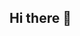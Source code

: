 ## Hi there 👋

<!--
**interfaceinterface/interfaceinterface** is a ✨ _special_ ✨ repository because its `README.md` (this file) appears on your GitHub profile.

Here are some ideas to get you started:

- 🔭 I’m currently working on group decision making UX research in my Role as Prof for Interaction Design.
- 🌱 I’m currently learning human AI Collaboration
- 👯 I’m looking to collaborate on UX for wicked problem solving 
- 🤔 I’m looking for help with coding
- 💬 Ask me about UX / Interaction Design
- 📫 How to reach me: LinkedIn
- 😄 Pronouns: He/Him
- ⚡ Fun fact: I cacelled Astrophysics to become a researchung designer.
-->
